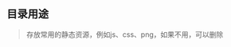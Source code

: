 <!--
 * @Description: 
 * @Version: Beata1.0
 * @Autor: 【B站&公众号】Rong姐姐好可爱
 * @Date: 2020-09-15 23:47:15
 * @LastEditors: 【B站&公众号】Rong姐姐好可爱
 * @LastEditTime: 2020-09-15 23:48:05
-->

## 目录用途

> 存放常用的静态资源，例如js、css、png，如果不用，可以删除
